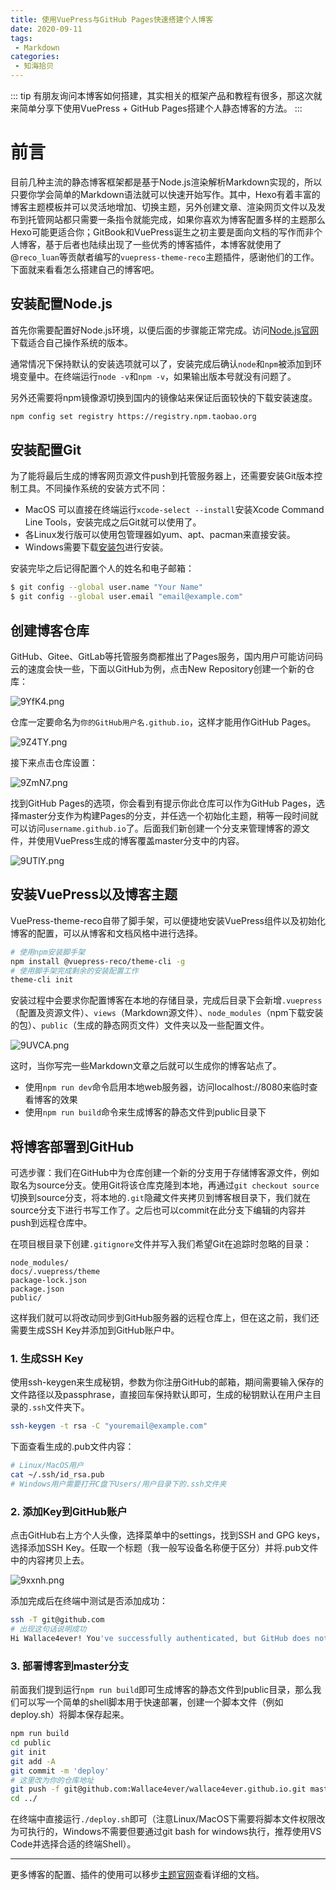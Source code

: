```yaml
---
title: 使用VuePress与GitHub Pages快速搭建个人博客
date: 2020-09-11
tags:
 - Markdown
categories:
 - 知海拾贝
---
```


::: tip
有朋友询问本博客如何搭建，其实相关的框架产品和教程有很多，那这次就来简单分享下使用VuePress + GitHub Pages搭建个人静态博客的方法。
:::
<!-- more -->

# 前言
目前几种主流的静态博客框架都是基于Node.js渲染解析Markdown实现的，所以只要你学会简单的Markdown语法就可以快速开始写作。其中，Hexo有着丰富的博客主题模板并可以灵活地增加、切换主题，另外创建文章、渲染网页文件以及发布到托管网站都只需要一条指令就能完成，如果你喜欢为博客配置多样的主题那么Hexo可能更适合你；GitBook和VuePress诞生之初主要是面向文档的写作而非个人博客，基于后者也陆续出现了一些优秀的博客插件，本博客就使用了@`reco_luan`等贡献者编写的`vuepress-theme-reco`主题插件，感谢他们的工作。下面就来看看怎么搭建自己的博客吧。

## 安装配置Node.js
首先你需要配置好Node.js环境，以便后面的步骤能正常完成。访问[Node.js官网](https://nodejs.org/zh-cn/)下载适合自己操作系统的版本。

通常情况下保持默认的安装选项就可以了，安装完成后确认`node`和`npm`被添加到环境变量中。在终端运行`node -v`和`npm -v`，如果输出版本号就没有问题了。

另外还需要将npm镜像源切换到国内的镜像站来保证后面较快的下载安装速度。
```bash
npm config set registry https://registry.npm.taobao.org
```

## 安装配置Git
为了能将最后生成的博客网页源文件push到托管服务器上，还需要安装Git版本控制工具。不同操作系统的安装方式不同：
* MacOS 可以直接在终端运行`xcode-select --install`安装Xcode Command Line Tools，安装完成之后Git就可以使用了。
* 各Linux发行版可以使用包管理器如yum、apt、pacman来直接安装。
* Windows需要下载[安装包](https://git-scm.com/downloads)进行安装。

安装完毕之后记得配置个人的姓名和电子邮箱：
```bash
$ git config --global user.name "Your Name"
$ git config --global user.email "email@example.com"
```

## 创建博客仓库
GitHub、Gitee、GitLab等托管服务商都推出了Pages服务，国内用户可能访问码云的速度会快一些，下面以GitHub为例，点击New Repository创建一个新的仓库：

![9YfK4.png](https://wx1.sbimg.cn/2020/09/11/9YfK4.png)

仓库一定要命名为`你的GitHub用户名.github.io`，这样才能用作GitHub Pages。

![9Z4TY.png](https://wx2.sbimg.cn/2020/09/11/9Z4TY.png)

接下来点击仓库设置：

![9ZmN7.png](https://wx1.sbimg.cn/2020/09/11/9ZmN7.png)

找到GitHub Pages的选项，你会看到有提示你此仓库可以作为GitHub Pages，选择master分支作为构建Pages的分支，并任选一个初始化主题，稍等一段时间就可以访问`username.github.io`了。后面我们新创建一个分支来管理博客的源文件，并使用VuePress生成的博客覆盖master分支中的内容。

![9UTlY.png](https://wx2.sbimg.cn/2020/09/12/9UTlY.png)


## 安装VuePress以及博客主题
VuePress-theme-reco自带了脚手架，可以便捷地安装VuePress组件以及初始化博客的配置，可以从博客和文档风格中进行选择。
```bash
# 使用npm安装脚手架
npm install @vuepress-reco/theme-cli -g
# 使用脚手架完成剩余的安装配置工作
theme-cli init
```
安装过程中会要求你配置博客在本地的存储目录，完成后目录下会新增`.vuepress`（配置及资源文件）、`views`（Markdown源文件）、`node_modules`（npm下载安装的包）、`public`（生成的静态网页文件）文件夹以及一些配置文件。

![9UVCA.png](https://wx1.sbimg.cn/2020/09/12/9UVCA.png)

这时，当你写完一些Markdown文章之后就可以生成你的博客站点了。
* 使用`npm run dev`命令启用本地web服务器，访问localhost://8080来临时查看博客的效果
* 使用`npm run build`命令来生成博客的静态文件到public目录下

## 将博客部署到GitHub
可选步骤：我们在GitHub中为仓库创建一个新的分支用于存储博客源文件，例如取名为source分支。使用Git将该仓库克隆到本地，再通过`git checkout source`切换到source分支，将本地的`.git`隐藏文件夹拷贝到博客根目录下，我们就在source分支下进行书写工作了。之后也可以commit在此分支下编辑的内容并push到远程仓库中。

在项目根目录下创建`.gitignore`文件并写入我们希望Git在追踪时忽略的目录：
```
node_modules/
docs/.vuepress/theme
package-lock.json
package.json
public/
```
这样我们就可以将改动同步到GitHub服务器的远程仓库上，但在这之前，我们还需要生成SSH Key并添加到GitHub账户中。

### 1. 生成SSH Key
使用ssh-keygen来生成秘钥，参数为你注册GitHub的邮箱，期间需要输入保存的文件路径以及passphrase，直接回车保持默认即可，生成的秘钥默认在用户主目录的`.ssh`文件夹下。
```bash
ssh-keygen -t rsa -C "youremail@example.com"
```
下面查看生成的.pub文件内容：
```bash
# Linux/MacOS用户
cat ~/.ssh/id_rsa.pub
# Windows用户需要打开C盘下Users/用户目录下的.ssh文件夹
```

### 2. 添加Key到GitHub账户
点击GitHub右上方个人头像，选择菜单中的settings，找到SSH and GPG keys，选择添加SSH Key。任取一个标题（我一般写设备名称便于区分）并将.pub文件中的内容拷贝上去。

![9xxnh.png](https://wx2.sbimg.cn/2020/09/12/9xxnh.png)

添加完成后在终端中测试是否添加成功：
```bash
ssh -T git@github.com
# 出现这句话说明成功
Hi Wallace4ever! You've successfully authenticated, but GitHub does not provide shell access.
```

### 3. 部署博客到master分支
前面我们提到运行`npm run build`即可生成博客的静态文件到public目录，那么我们可以写一个简单的shell脚本用于快速部署，创建一个脚本文件（例如deploy.sh）将脚本保存起来。
```bash
npm run build
cd public
git init
git add -A
git commit -m 'deploy'
# 这里改为你的仓库地址
git push -f git@github.com:Wallace4ever/wallace4ever.github.io.git master
cd ../
```
在终端中直接运行`./deploy.sh`即可（注意Linux/MacOS下需要将脚本文件权限改为可执行的，Windows不需要但要通过git bash for windows执行，推荐使用VS Code并选择合适的终端Shell）。

***
更多博客的配置、插件的使用可以移步[主题官网](https://vuepress-theme-reco.recoluan.com/)查看详细的文档。